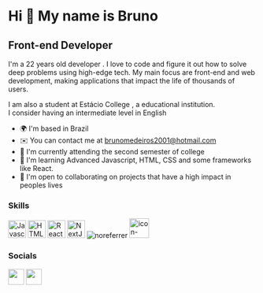 Hi 👋 My name is Bruno
==========================

Front-end Developer
-----------------------------

I'm a 22 years old developer . I love to code and figure it out how to solve deep problems using high-edge tech. My main focus are front-end and web development, making applications that impact the life of thousands of users.

I am also a student at Estácio College , a educational institution. <br>
I consider having an intermediate level in English

* 🌍  I'm based in Brazil
* ✉️  You can contact me at [brunomedeiros2001@hotmail.com](brunomedeiros2001@hotmail.com)
* 🚀  I'm currently attending the second semester of college
* 🧠  I'm learning Advanced Javascript, HTML, CSS and some frameworks like React.
* 🤝  I'm open to collaborating on projects that have a high impact in peoples lives

### Skills

<p align="left">
<a href="https://developer.mozilla.org/en-US/docs/Web/JavaScript" target="_blank" rel="noreferrer"><img src="https://raw.githubusercontent.com/danielcranney/readme-generator/main/public/icons/skills/javascript-colored.svg" width="36" height="36" alt="Javascript" /></a>
<a href="https://developer.mozilla.org/en-US/docs/Glossary/HTML5" target="_blank" rel="noreferrer"><img src="https://raw.githubusercontent.com/danielcranney/readme-generator/main/public/icons/skills/html5-colored.svg" width="36" height="36" alt="HTML5" /></a>
<a href="https://reactjs.org/" target="_blank" rel="noreferrer"><img src="https://raw.githubusercontent.com/danielcranney/readme-generator/main/public/icons/skills/react-colored.svg" width="36" height="36" alt="React" /></a>
<a href="https://nextjs.org/docs" target="_blank" rel="noreferrer"><img src="https://raw.githubusercontent.com/danielcranney/readme-generator/main/public/icons/skills/nextjs-colored-dark.svg" width="36" height="36" alt="NextJs" /></a>
<img src="https://img.shields.io/badge/CSS3-1572B6?style=for-the-badge&logo=css3&logoColor=white" alt="noreferrer">
<img src="https://simpleicons.org/icons/csswizardry.svg" alt="icon-css3" style="width: 40px;">

### Socials

<p align="left"> <a href="https://www.github.com/peguimasid" target="_blank" rel="noreferrer"><img src="https://raw.githubusercontent.com/danielcranney/readme-generator/main/public/icons/socials/github-dark.svg" width="32" height="32" /></a> <a href="www.linkedin.com/in/bruno-medeiros-36b2b9256" target="_blank" rel="noreferrer"><img src="https://raw.githubusercontent.com/danielcranney/readme-generator/main/public/icons/socials/linkedin.svg" width="32" height="32" /></a </p>
